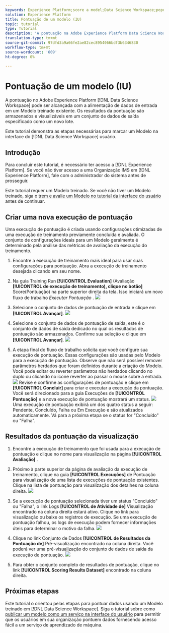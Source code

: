 ```yaml
---
keywords: Experience Platform;score a model;Data Science Workspace;popular topics;ui;scoring run;scoring results
solution: Experience Platform
title: Pontuação de um modelo (IU)
topic: tutorial
type: Tutorial
description: 'A pontuação na Adobe Experience Platform Data Science Workspace pode ser alcançada ao alimentar dados de entrada em um Modelo treinado existente. Os resultados da pontuação são armazenados e visualizáveis em um conjunto de dados de saída especificado como um novo lote. '
translation-type: tm+mt
source-git-commit: 97dfd3a9a66fe2ae82cec8954066bdf3b6346830
workflow-type: tm+mt
source-wordcount: '609'
ht-degree: 0%

---
```



# Pontuação de um modelo (IU)

A pontuação no Adobe Experience Platform [!DNL Data Science Workspace] pode ser alcançada com a alimentação de dados de entrada em um Modelo treinado existente. Os resultados da pontuação são armazenados e visualizáveis em um conjunto de dados de saída especificado como um novo lote.

Este tutorial demonstra as etapas necessárias para marcar um Modelo na interface do [!DNL Data Science Workspace] usuário.

## Introdução

Para concluir este tutorial, é necessário ter acesso a [!DNL Experience Platform]. Se você não tiver acesso a uma Organização IMS em [!DNL Experience Platform], fale com o administrador do sistema antes de prosseguir.

Este tutorial requer um Modelo treinado. Se você não tiver um Modelo treinado, siga o [trem e avalie um Modelo no tutorial da interface do usuário](./train-evaluate-model-ui.md) antes de continuar.

## Criar uma nova execução de pontuação

Uma execução de pontuação é criada usando configurações otimizadas de uma execução de treinamento previamente concluída e avaliada. O conjunto de configurações ideais para um Modelo geralmente é determinado pela análise das métricas de avaliação da execução do treinamento.

1. Encontre a execução de treinamento mais ideal para usar suas configurações para pontuação. Abra a execução de treinamento desejada clicando em seu nome.

2. Na guia Training Run **[!UICONTROL Evaluation]** (Avaliação **[!UICONTROL de execução de treinamento), clique no botão]** Score(Pontuação) na parte superior direita da tela. Isso iniciará um novo fluxo de trabalho *Executar Pontuação* .
   ![](../images/models-recipes/score/training_run_overview.png)

3. Selecione o conjunto de dados de pontuação de entrada e clique em **[!UICONTROL Avançar]**.
   ![](../images/models-recipes/score/scoring_input.png)

4. Selecione o conjunto de dados de pontuação de saída, este é o conjunto de dados de saída dedicado no qual os resultados de pontuação são armazenados. Confirme sua seleção e clique em **[!UICONTROL Avançar]**.
   ![](../images/models-recipes/score/scoring_results.png)

5. A etapa final do fluxo de trabalho solicita que você configure sua execução de pontuação. Essas configurações são usadas pelo Modelo para a execução de pontuação.
Observe que não será possível remover parâmetros herdados que foram definidos durante a criação do Modelo. Você pode editar ou reverter parâmetros não herdados clicando no duplo ou clicando no ícone reverter ao passar o mouse sobre a entrada.
   ![](../images/models-recipes/score/configuration.png)
Revise e confirme as configurações de pontuação e clique em **[!UICONTROL Concluir]** para criar e executar a execução da pontuação. Você será direcionado para a guia Execuções de **[!UICONTROL Pontuação]** e a nova execução de pontuação mostrará um status.
   ![](../images/models-recipes/score/scoring_runs_tab.png)
Uma execução de pontuação exibirá um dos quatro status a seguir: Pendente, Concluído, Falha ou Em Execução e são atualizados automaticamente. Vá para a próxima etapa se o status for &quot;Concluído&quot; ou &quot;Falha&quot;.

## Resultados da pontuação da visualização

1. Encontre a execução de treinamento que foi usada para a execução de pontuação e clique no nome para visualização na página **[!UICONTROL Avaliação]** .

2. Próximo à parte superior da página de avaliação da execução de treinamento, clique na guia **[!UICONTROL Execuções]** de Pontuação para visualização de uma lista de execuções de pontuação existentes. Clique na lista de pontuação para visualização dos detalhes na coluna direita.
   ![](../images/models-recipes/score/view_details.png)

3. Se a execução de pontuação selecionada tiver um status &quot;Concluído&quot; ou &quot;Falha&quot;, o link Logs **[!UICONTROL de Atividade de]** Visualização encontrado na coluna direita estará ativo. Clique no link para visualização ou baixe os registros de execução. Se uma execução de pontuação falhou, os logs de execução podem fornecer informações úteis para determinar o motivo da falha.
   ![](../images/models-recipes/score/activity_logs.png)

4. Clique no link Conjunto de Dados **[!UICONTROL de Resultados da Pontuação de]** Pré-visualização encontrado na coluna direita. Você poderá ver uma pré-visualização do conjunto de dados de saída da execução de pontuação.
   ![](../images/models-recipes/score/preview_results.png)

5. Para obter o conjunto completo de resultados de pontuação, clique no link **[!UICONTROL Scoring Results Dataset]** encontrado na coluna direita.

## Próximas etapas

Este tutorial o orientou pelas etapas para pontuar dados usando um Modelo treinado em [!DNL Data Science Workspace]. Siga o tutorial sobre como [publicar um modelo como um serviço na interface do usuário](./publish-model-service-ui.md) para permitir que os usuários em sua organização pontuem dados fornecendo acesso fácil a um serviço de aprendizado de máquina.
